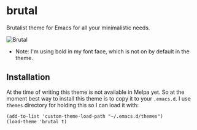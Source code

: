 # brutal

Brutalist theme for Emacs for
all your minimalistic needs.

![Brutal](https://raw.githubusercontent.com/topikettunen/brutal-emacs/master/img/brutal.png)

- Note: I'm using bold in my font face, which is not on by default in the theme.

## Installation

At the time of writing this theme is not available in Melpa yet. So at the
moment best way to install this theme is to copy it to your `.emacs.d`. I use
`themes` directory for holding this so I can load it with:

``` elisp
(add-to-list 'custom-theme-load-path "~/.emacs.d/themes")
(load-theme 'brutal t)
```
